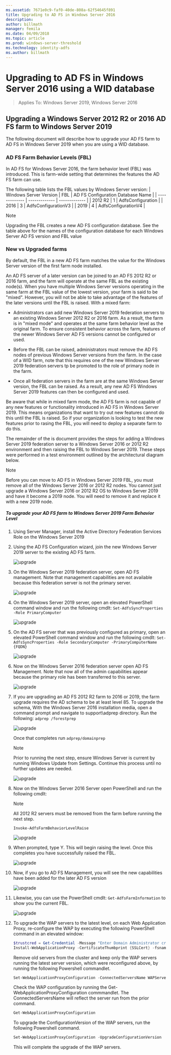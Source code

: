 ```yaml
---
ms.assetid: 7671e0c9-faf0-40de-808a-62f54645f891
title: Upgrading to AD FS in Windows Server 2016
description:
author: billmath
manager: femila
ms.date: 04/09/2018
ms.topic: article
ms.prod: windows-server-threshold
ms.technology: identity-adfs
ms.author: billmath
---
```


# Upgrading to AD FS in Windows Server 2016 using a WID database

>Applies To: Windows Server 2019, Windows Server 2016


## Upgrading a Windows Server 2012 R2 or 2016 AD FS farm to Windows Server 2019
The following document will describe how to upgrade your AD FS farm to AD FS in Windows Server 2019 when you are using a WID database.  

### AD FS Farm Behavior Levels (FBL)  
In AD FS for Windows Server 2016, the farm behavior level (FBL) was introduced. This is farm-wide setting that determines the features the AD FS farm can use.

The following table lists the FBL values by Windows Server version:
| Windows Server Version  | FBL | AD FS Configuration Database Name |
| ------------- | ------------- | ------------- |
| 2012 R2  | 1  | AdfsConfiguration |
| 2016  | 3  | AdfsConfigurationV3 |
| 2019  | 4  | AdfsConfigurationV4 |

> [!NOTE]  
> Upgrading the FBL creates a new AD FS configuration database.  See the table above for the names of the configuration database for each Windows Server AD FS version and FBL value

### New vs Upgraded farms
By default, the FBL in a new AD FS farm matches the value for the Windows Server version of the first farm node installed.  

An AD FS server of a later version can be joined to an AD FS 2012 R2 or 2016 farm, and the farm will operate at the same FBL as the existing node(s). When you have multiple Windows Server versions operating in the same farm at the FBL value of the lowest version, your farm is said to be "mixed". However, you will not be able to take advantage of the features of the later versions until the FBL is raised. With a mixed farm:  

-   Administrators can add new Windows Server 2019 federation servers to an existing Windows Server 2012 R2 or 2016 farm. As a result, the farm is in "mixed mode" and operates at the same farm behavior level as the original farm. To ensure consistent behavior across the farm, features of the newer Windows Server AD FS versions cannot be configured or used.  

- Before the FBL can be raised, administrators must remove the AD FS nodes of previous Windows Server versions from the farm.  In the case of a WID farm, note that this requires one of the new Windows Server 2019 federation servers tp be promoted to the role of primary node in the farm.

-   Once all federation servers in the farm are at the same Windows Server version, the FBL can be raised.  As a result, any new AD FS Windows Server 2019 features can then be configured and used.

Be aware that while in mixed farm mode, the AD FS farm is not capable of any new features or functionality introduced in AD FS in Windows Server 2019. This means organizations that want to try out new features cannot do this until the FBL is raised. So if your organization is looking to test the new features prior to rasing the FBL, you will need to deploy a separate farm to do this.  

The remainder of the is document provides the steps for adding a Windows Server 2019 federation server to a Windows Server 2016 or 2012 R2 environment and then raising the FBL to Windows Server 2019. These steps were performed in a test environment outlined by the architectural diagram below.  

> [!NOTE]  
> Before you can move to AD FS in Windows Server 2019 FBL, you must remove all of the Windows Server 2016 or 2012 R2 nodes. You cannot just upgrade a Windows Server 2016 or 2012 R2 OS to Windows Server 2019 and have it become a 2019 node. You will need to remove it and replace it with a new 2019 node.



##### To upgrade your AD FS farm to Windows Server 2019 Farm Behavior Level  

1.  Using Server Manager, install the Active Directory Federation Services Role on the Windows Server 2019

2.  Using the AD FS Configuration wizard, join the new Windows Server 2019 server to the existing AD FS farm.  

    ![upgrade](media/Upgrading-to-AD-FS-in-Windows-Server-2016/ADFS_Mixed_1.png)  

3.  On the Windows Server 2019 federation server, open AD FS management. Note that management capabilities are not available because this federation server is not the primary server.  

    ![upgrade](media/Upgrading-to-AD-FS-in-Windows-Server-2016/ADFS_Mixed_3.png)  

4.  On the Windows Server 2019 server, open an elevated PowerShell command window and run the following cmdlt: `Set-AdfsSyncProperties -Role PrimaryComputer`

    ![upgrade](media/Upgrading-to-AD-FS-in-Windows-Server-2016/ADFS_Mixed_4.png)  

5.  On the  AD FS server that was previously configured as primary, open  an elevated PowerShell command window and run the following cmdlt: `Set-AdfsSyncProperties -Role SecondaryComputer -PrimaryComputerName {FQDN} `

    ![upgrade](media/Upgrading-to-AD-FS-in-Windows-Server-2016/ADFS_Mixed_5.png)  

6.  Now on the Windows Server 2016 federation server open AD FS Management. Note that now all of the admin capabilities appear because the primary role has been transferred to this server.  

    ![upgrade](media/Upgrading-to-AD-FS-in-Windows-Server-2016/ADFS_Mixed_6.png)  

7.  If you are upgrading an AD FS 2012 R2 farm to 2016 or 2019, the farm upgrade requires the AD schema to be at least level 85.  To upgrade the schema, With the Windows Server 2016 installation media, open a command prompt and navigate to support\adprep directory. Run the following:  `adprep /forestprep`

    ![upgrade](media/Upgrading-to-AD-FS-in-Windows-Server-2016/ADFS_Mixed_7.png)  

    Once that completes run `adprep/domainprep`
    >[!NOTE]
    >Prior to running the next step, ensure Windows Server is current by running Windows Update from Settings. Continue this process until no further updates are needed.
    >

    ![upgrade](media/Upgrading-to-AD-FS-in-Windows-Server-2016/ADFS_Mixed_8.png)  

8. Now on the Windows Server 2016 Server open PowerShell and run the following cmdlt:
    >[!NOTE]
    > All 2012 R2 servers must be removed from the farm before running the next step.

    `Invoke-AdfsFarmBehaviorLevelRaise`  

    ![upgrade](media/Upgrading-to-AD-FS-in-Windows-Server-2016/ADFS_Mixed_9.png)  

9. When prompted, type Y. This will begin raising the level. Once this completes you have successfully raised the FBL.  

    ![upgrade](media/Upgrading-to-AD-FS-in-Windows-Server-2016/ADFS_Mixed_10.png)  

10. Now, if you go to AD FS Management, you will see the new capabilities have been added for the later AD FS version

    ![upgrade](media/Upgrading-to-AD-FS-in-Windows-Server-2016/ADFS_Mixed_12.png)  

11. Likewise, you can use the PowerShell cmdlt:  `Get-AdfsFarmInformation` to show you the current FBL.  

    ![upgrade](media/Upgrading-to-AD-FS-in-Windows-Server-2016/ADFS_Mixed_13.png)  

12. To upgrade the WAP servers to the latest level, on each Web Application Proxy, re-configure the WAP by executing the following PowerShell command in an elevated window:  
    ```powershell
    $trustcred = Get-Credential -Message "Enter Domain Administrator credentials"
    Install-WebApplicationProxy -CertificateThumbprint {SSLCert} -fsname fsname -FederationServiceTrustCredential $trustcred  
    ```
    Remove old servers from the cluster and keep only the WAP servers running the latest server version, which were reconfigured above, by running the following Powershell commandlet.
    ```powershell
    Set-WebApplicationProxyConfiguration -ConnectedServersName WAPServerName1, WAPServerName2
    ```
    Check the WAP configuration by running the Get-WebApplicationProxyConfiguration commmandlet. The ConnectedServersName will reflect the server run from the prior command.
    ```powershell
    Get-WebApplicationProxyConfiguration
    ```
    To upgrade the ConfigurationVersion of the WAP servers, run the following Powershell command.
    ```powershell
    Set-WebApplicationProxyConfiguration -UpgradeConfigurationVersion
    ```
    This will complete the upgrade of the WAP servers.
